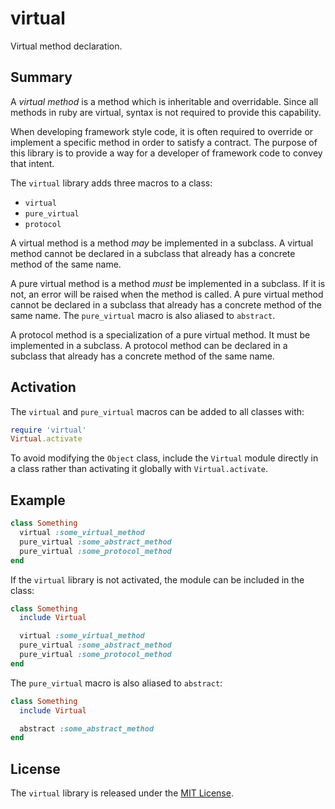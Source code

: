 # virtual

Virtual method declaration.

## Summary

A _virtual method_ is a method which is inheritable and overridable. Since all methods in ruby are virtual, syntax is not required to provide this capability.
 
When developing framework style code, it is often required to override or implement a specific method in order to satisfy a contract. The purpose of this library is to provide a way for a developer of framework code to convey that intent.

The `virtual` library adds three macros to a class:

- `virtual`
- `pure_virtual`
- `protocol`

A virtual method is a method _may_ be implemented in a subclass. A virtual method cannot be declared in a subclass that already has a concrete method of the same name.

A pure virtual method is a method _must_ be implemented in a subclass. If it is not, an error will be raised when the method is called. A pure virtual method cannot be declared in a subclass that already has a concrete method of the same name. The `pure_virtual` macro is also aliased to `abstract`.

A protocol method is a specialization of a pure virtual method. It must be implemented in a subclass. A protocol method can be declared in a subclass that already has a concrete method of the same name.

## Activation

The `virtual` and `pure_virtual` macros can be added to all classes with:

```ruby
require 'virtual'
Virtual.activate
```

To avoid modifying the `Object` class, include the `Virtual` module directly in a class rather than activating it globally with `Virtual.activate`.

## Example

```ruby
class Something
  virtual :some_virtual_method
  pure_virtual :some_abstract_method
  pure_virtual :some_protocol_method
end
```

If the `virtual` library is not activated, the module can be included in the class:

```ruby
class Something
  include Virtual

  virtual :some_virtual_method
  pure_virtual :some_abstract_method
  pure_virtual :some_protocol_method
end
```

The `pure_virtual` macro is also aliased to `abstract`:

```ruby
class Something
  include Virtual

  abstract :some_abstract_method
end
```

## License

The `virtual` library is released under the [MIT License](https://github.com/eventide-project/virtual/blob/master/MIT-License.txt).
